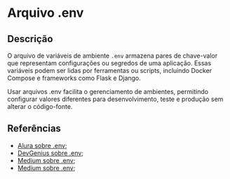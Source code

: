 # Arquivo .env


## Descrição

O arquivo de variáveis de ambiente `.env` armazena pares de chave-valor que representam configurações ou segredos de uma aplicação. Essas variáveis podem ser lidas por ferramentas ou scripts, incluindo Docker Compose e frameworks como Flask e Django.

Usar arquivos .env facilita o gerenciamento de ambientes, permitindo configurar valores diferentes para desenvolvimento, teste e produção sem alterar o código-fonte.

## Referências

- [Alura sobre .env](https://www.alura.com.br/artigos/dotenv-gerenciando-variaveis-ambiente);
- [DevGenius sobre .env](https://blog.devgenius.io/why-a-env-7b4a79ba689);
- [Medium sobre .env](https://medium.com/@learn_with_ari/what-is-a-env-file-1fc8045b6d57);
- [Medium sobre .env](https://medium.com/@sujathamudadla1213/what-is-the-use-of-env-8d6b3eb94843);